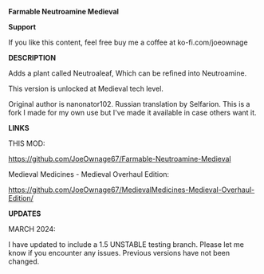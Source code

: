 **Farmable Neutroamine Medieval**

**Support**

If you like this content, feel free buy me a coffee at ko-fi.com/joeownage 

**DESCRIPTION**

Adds a plant called Neutroaleaf, Which can be refined into Neutroamine. 

This version is unlocked at Medieval tech level.

Original author is nanonator102. Russian translation by Selfarion. This is a fork I made for my own use but I've made it available in case others want it.

**LINKS**

THIS MOD:

https://github.com/JoeOwnage67/Farmable-Neutroamine-Medieval

Medieval Medicines - Medieval Overhaul Edition:

https://github.com/JoeOwnage67/MedievalMedicines-Medieval-Overhaul-Edition/

**UPDATES**

MARCH 2024:

I have updated to include a 1.5 UNSTABLE testing branch. Please let me know if you encounter any issues. Previous versions have not been changed.



